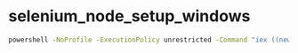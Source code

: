 selenium_node_setup_windows
===========================
```cmd
powershell -NoProfile -ExecutionPolicy unrestricted -Command "iex ((new-object net.webclient).DownloadString('https://raw.githubusercontent.com/TaylorMonacelli/selenium_node_setup_windows/master/setup.ps1'))"
```
